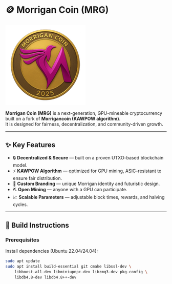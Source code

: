 # 🪙 Morrigan Coin (MRG)

<img src="./morrigan-coin.png" alt="Morrigan Coin" width="250">

**Morrigan Coin (MRG)** is a next-generation, GPU-mineable cryptocurrency built on a fork of **Morrigancoin (KAWPOW algorithm)**.  
It is designed for fairness, decentralization, and community-driven growth.  

---

## ✨ Key Features
- 🔒 **Decentralized & Secure** — built on a proven UTXO-based blockchain model.  
- ⚡ **KAWPOW Algorithm** — optimized for GPU mining, ASIC-resistant to ensure fair distribution.  
- 🎨 **Custom Branding** — unique Morrigan identity and futuristic design.  
- ⛏️ **Open Mining** — anyone with a GPU can participate.  
- 📈 **Scalable Parameters** — adjustable block times, rewards, and halving cycles.  

---

## 🔧 Build Instructions

### Prerequisites
Install dependencies (Ubuntu 22.04/24.04):
```bash
sudo apt update
sudo apt install build-essential git cmake libssl-dev \
    libboost-all-dev libminiupnpc-dev libzmq3-dev pkg-config \
    libdb4.8-dev libdb4.8++-dev

